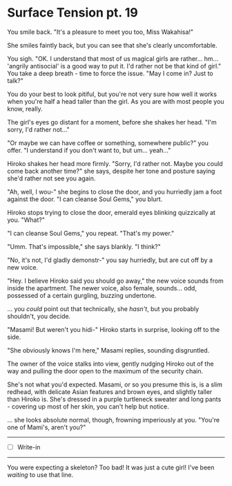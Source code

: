 # Surface Tension pt. 19

You smile back. "It's a pleasure to meet you too, Miss Wakahisa!"

She smiles faintly back, but you can see that she's clearly uncomfortable.

You sigh. "OK. I understand that most of us magical girls are rather... hm... 'angrily antisocial' is a good way to put it. I'd rather not be that kind of girl." You take a deep breath - time to force the issue. "May I come in? Just to talk?"

You do your best to look pitiful, but you're not very sure how well it works when you're half a head taller than the girl. As you are with most people you know, really.

The girl's eyes go distant for a moment, before she shakes her head. "I'm sorry, I'd rather not..."

"Or maybe we can have coffee or something, somewhere public?" you offer. "I understand if you don't want to, but um... yeah..."

Hiroko shakes her head more firmly. "Sorry, I'd rather not. Maybe you could come back another time?" she says, despite her tone and posture saying she'd rather not see you again.

"Ah, well, I wou-" she begins to close the door, and you hurriedly jam a foot against the door. "I can cleanse Soul Gems," you blurt.

Hiroko stops trying to close the door, emerald eyes blinking quizzically at you. "What?"

"I can cleanse Soul Gems," you repeat. "That's my power."

"Umm. That's impossible," she says blankly. "I think?"

"No, it's not, I'd gladly demonstr-" you say hurriedly, but are cut off by a new voice.

"Hey. I believe Hiroko said you should go away," the new voice sounds from inside the apartment. The newer voice, also female, sounds... odd, possessed of a certain gurgling, buzzing undertone.

... you *could* point out that technically, she *hasn't*, but you probably shouldn't, you decide.

"Masami! But weren't you hidi-" Hiroko starts in surprise, looking off to the side.

"She obviously knows I'm here," Masami replies, sounding disgruntled.

The owner of the voice stalks into view, gently nudging Hiroko out of the way and pulling the door open to the maximum of the security chain.

She's not what you'd expected. Masami, or so you presume this is, is a slim redhead, with delicate Asian features and brown eyes, and slightly taller than Hiroko is. She's dressed in a purple turtleneck sweater and long pants - covering up most of her skin, you can't help but notice.

... she looks absolute normal, though, frowning imperiously at you. "You're one of Mami's, aren't you?"

---

- [ ] Write-in

---

You were expecting a skeleton? Too bad! It was just a cute girl! I've been *waiting* to use that line.
